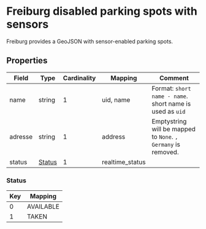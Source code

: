 # Freiburg disabled parking spots with sensors

Freiburg provides a GeoJSON with sensor-enabled parking spots.

## Properties

| Field     | Type              | Cardinality | Mapping         | Comment                                                       |
|-----------|-------------------|-------------|-----------------|---------------------------------------------------------------|
| name      | string            | 1           | uid, name       | Format: `short name - name`. short name is used as `uid`      |
| adresse   | string            | 1           | address         | Emptystring will be mapped to `None`. `, Germany` is removed. |
| status    | [Status](#Status) | 1           | realtime_status |                                                               |


### Status

| Key | Mapping   |
|-----|-----------|
| 0   | AVAILABLE |
| 1   | TAKEN     |

